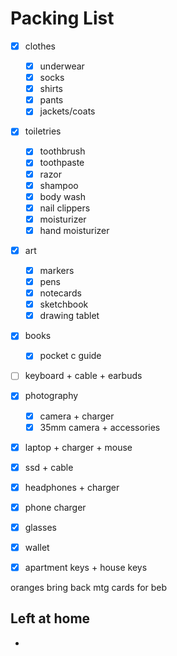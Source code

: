 # Packing List
- [x] clothes
    - [x] underwear
    - [x] socks
    - [x] shirts
    - [x] pants
    - [x] jackets/coats
- [x] toiletries
    - [x] toothbrush
    - [x] toothpaste
    - [x] razor
    - [x] shampoo
    - [x] body wash
    - [x] nail clippers
    - [x] moisturizer
    - [x] hand moisturizer
- [x] art
    - [x] markers
    - [x] pens
    - [x] notecards
    - [x] sketchbook
    - [x] drawing tablet
- [x] books
    - [x] pocket c guide
- [ ] keyboard + cable + earbuds
- [x] photography
    - [x] camera + charger
    - [x] 35mm camera + accessories
- [x] laptop + charger + mouse
- [x] ssd + cable
- [x] headphones + charger
- [x] phone charger
- [x] glasses
- [x] wallet
- [x] apartment keys + house keys



oranges
bring back mtg cards for beb

## Left at home
- 